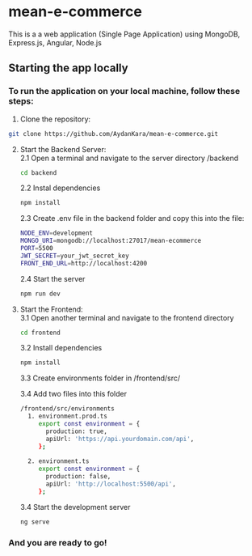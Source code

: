 # mean-e-commerce
This is a a web application (Single Page Application) using MongoDB, Express.js, Angular, Node.js

<h2>Starting the app locally</h2>

<h3>To run the application on your local machine, follow these steps:</h3>

1. Clone the repository:
```bash
git clone https://github.com/AydanKara/mean-e-commerce.git
```
2. Start the Backend Server: <br>
   2.1 Open a terminal and navigate to the server directory /backend
   ```bash
   cd backend
   ```
   2.2 Instal dependencies
   ```bash
   npm install
   ```
   2.3 Create .env file in the backend folder and copy this into the file:
   ```bash
   NODE_ENV=development
   MONGO_URI=mongodb://localhost:27017/mean-ecommerce
   PORT=5500
   JWT_SECRET=your_jwt_secret_key
   FRONT_END_URL=http://localhost:4200
   ```
   2.4 Start the server
   ```bash
   npm run dev
   ```

3. Start the Frontend: <br>
    3.1 Open another terminal and navigate to the frontend directory 
   ```bash
   cd frontend
   ```
   3.2 Install dependencies
    ```bash
   npm install
    ```
   3.3 Create environments folder in /frontend/src/
   
   3.4 Add two files into this folder
   ```bash
   /frontend/src/environments
     1. environment.prod.ts
	    export const environment = {
	      production: true,
	      apiUrl: 'https://api.yourdomain.com/api',
	    };
     
     2. environment.ts
	    export const environment = {
	      production: false,
	      apiUrl: 'http://localhost:5500/api',
	    };
   ```
   3.4 Start the development server
   ```bash
   ng serve
   ```

<h3>And you are ready to go!</h3>

